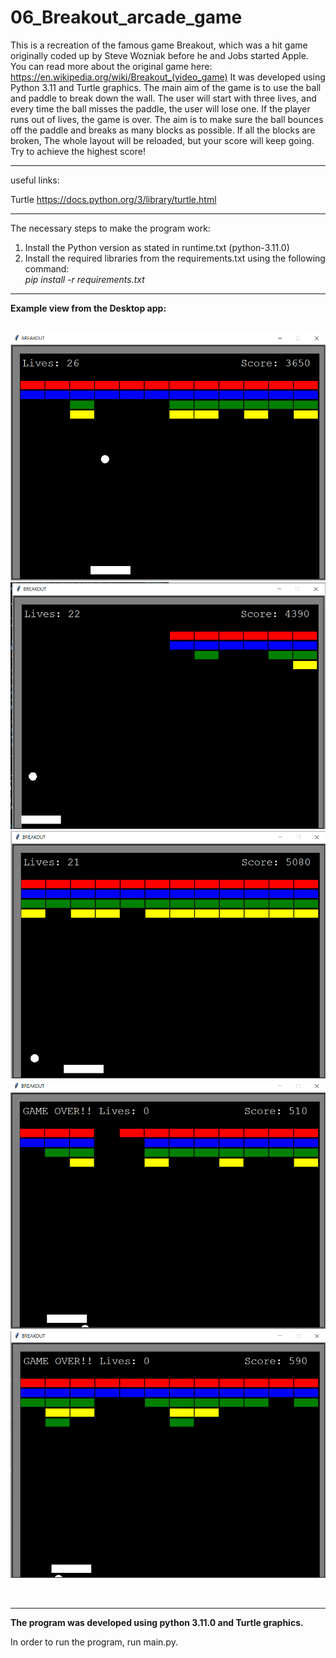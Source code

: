 # 06_Breakout_arcade_game

This is a recreation of the famous game Breakout, which was a hit game originally coded up by Steve Wozniak before he and Jobs started Apple.
You can read more about the original game here: https://en.wikipedia.org/wiki/Breakout_(video_game)
It was developed using Python 3.11 and Turtle graphics. The main aim of the game is to use the ball and paddle to break down the wall.
The user will start with three lives, and every time the ball misses the paddle, the user will lose one. If the player runs out of lives, the game is over. The aim is to make sure the ball bounces off the paddle and breaks as many blocks as possible. If all the blocks are broken,
The whole layout will be reloaded, but your score will keep going. Try to achieve the highest score! 

---

useful links:</br>

Turtle
https://docs.python.org/3/library/turtle.html

--- 

The necessary steps to make the program work:</br>
1. Install the Python version as stated in runtime.txt (python-3.11.0)</br>
2. Install the required libraries from the requirements.txt using the following command: </br>
*pip install -r requirements.txt*</br>
---

**Example view from the Desktop app:**</br>
</br>

![Screenshot](docs/img/01_view.png)</br>
![Screenshot](docs/img/02_view.png)</br>
![Screenshot](docs/img/03_view.png)</br>
![Screenshot](docs/img/04_view.png)</br>
![Screenshot](docs/img/05_view.png)</br>

</br>

---

**The program was developed using python 3.11.0 and Turtle graphics.**

In order to run the program, run main.py.
